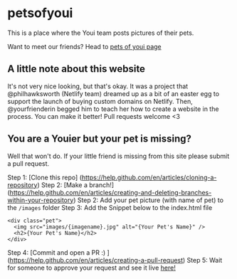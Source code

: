 # petsofyoui

This is a place where the Youi team posts pictures of their pets. 

Want to meet our friends? Head to [pets of youi page](http://nickwangyoui.github.io/petsofyoui)


## A little note about this website

It's not very nice looking, but that's okay. It was a project that @philhawksworth (Netlify team) dreamed up as a bit of an easter egg to support the launch of buying custom domains on Netlify. Then, @yourfrienderin begged him to teach her how to create a website in the process. You can make it better! Pull requests welcome <3


## You are a Youier but your pet is missing?

Well that won't do. If your little friend is missing from this site please submit a pull request.

Step 1: [Clone this repo] (https://help.github.com/en/articles/cloning-a-repository)
Step 2: [Make a branch!] (https://help.github.com/en/articles/creating-and-deleting-branches-within-your-repository)
Step 2: Add your pet picture (with name of pet) to the `/images` folder
Step 3: Add the Snippet below to the index.html file
```
<div class="pet">
  <img src="images/{imagename}.jpg" alt="{Your Pet's Name}" />
  <h2>{Your Pet's Name}</h2>
</div>
```
Step 4: [Commit and open a PR :) ] (https://help.github.com/en/articles/creating-a-pull-request)
Step 5: Wait for someone to approve your request and see it live [here!](http://nickwangyoui.github.io/petsofyoui)
